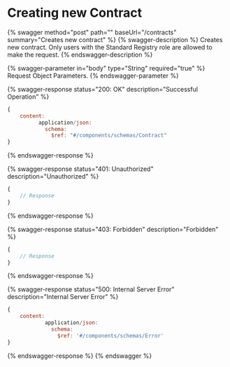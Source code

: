 # Creating new Contract

{% swagger method="post" path="" baseUrl="/contracts" summary="Creates new contract" %}
{% swagger-description %}
Creates new contract. Only users with the Standard Registry role are allowed to make the request.
{% endswagger-description %}

{% swagger-parameter in="body" type="String" required="true" %}
Request Object Parameters.
{% endswagger-parameter %}

{% swagger-response status="200: OK" description="Successful Operation" %}
```javascript
{
    content:
          application/json:
            schema:
              $ref: "#/components/schemas/Contract"
}
```
{% endswagger-response %}

{% swagger-response status="401: Unauthorized" description="Unauthorized" %}
```javascript
{
    // Response
}
```
{% endswagger-response %}

{% swagger-response status="403: Forbidden" description="Forbidden" %}
```javascript
{
    // Response
}
```
{% endswagger-response %}

{% swagger-response status="500: Internal Server Error" description="Internal Server Error" %}
```javascript
{
    content:
            application/json:
              schema:
                $ref: '#/components/schemas/Error'
}
```
{% endswagger-response %}
{% endswagger %}
